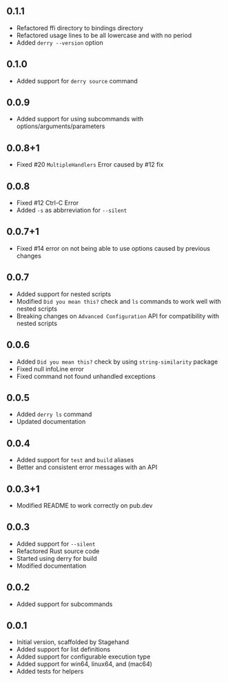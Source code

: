 ## 0.1.1

- Refactored ffi directory to bindings directory
- Refactored usage lines to be all lowercase and with no period
- Added `derry --version` option

## 0.1.0

- Added support for `derry source` command

## 0.0.9

- Added support for using subcommands with options/arguments/parameters

## 0.0.8+1

- Fixed #20 `MultipleHandlers` Error caused by #12 fix

## 0.0.8

- Fixed #12 Ctrl-C Error
- Added `-s` as abbrreviation for `--silent`

## 0.0.7+1

- Fixed #14 error on not being able to use options caused by previous changes

## 0.0.7

- Added support for nested scripts
- Modified `Did you mean this?` check and `ls` commands to work well with nested scripts
- Breaking changes on `Advanced Configuration` API for compatibility with nested scripts

## 0.0.6

- Added `Did you mean this?` check by using `string-similarity` package
- Fixed null infoLine error
- Fixed command not found unhandled exceptions

## 0.0.5

- Added `derry ls` command
- Updated documentation

## 0.0.4

- Added support for `test` and `build` aliases
- Better and consistent error messages with an API

## 0.0.3+1

- Modified README to work correctly on pub.dev

## 0.0.3

- Added support for `--silent`
- Refactored Rust source code
- Started using derry for build
- Modified documentation

## 0.0.2

- Added support for subcommands

## 0.0.1

- Initial version, scaffolded by Stagehand
- Added support for list definitions
- Added support for configurable execution type
- Added support for win64, linux64, and (mac64)
- Added tests for helpers

